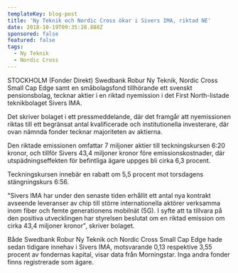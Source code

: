 ```yaml
---
templateKey: blog-post
title: 'Ny Teknik och Nordic Cross ökar i Sivers IMA, riktad NE'
date: 2018-10-19T09:35:28.888Z
sponsored: false
featured: false
tags:
  - Ny Teknik
  - Nordic Cross
---
```

STOCKHOLM (Fonder Direkt) Swedbank Robur Ny Teknik, Nordic Cross Small Cap Edge samt en småbolagsfond tillhörande ett svenskt pensionsbolag, tecknar aktier i en riktad nyemission i det First North-listade teknikbolaget Sivers IMA.



Det skriver bolaget i ett pressmeddelande, där det framgår att nyemissionen riktas till ett begränsat antal kvalificerade och institutionella investerare, där ovan nämnda fonder tecknar majoriteten av aktierna.



Den riktade emissionen omfattar 7 miljoner aktier till teckningskursen 6:20 kronor, och tillför Sivers 43,4 miljoner kronor före emissionskostnader, där utspädningseffekten för befintliga ägare uppges bli cirka 6,3 procent. 



Teckningskursen innebär en rabatt om 5,5 procent mot torsdagens stängningskurs 6:56.



"Sivers IMA har under den senaste tiden erhållit ett antal nya kontrakt avseende leveranser av chip till större internationella aktörer verksamma inom fiber och femte generationens mobilnät (5G). I syfte att ta tillvara på den positiva utvecklingen har styrelsen beslutat om en riktad emission om cirka 43,4 miljoner kronor", skriver bolaget.



 Både Swedbank Robur Ny Teknik och Nordic Cross Small Cap Edge hade sedan tidigare innehav i Sivers IMA, motsvarande 0,13 respektive 3,55 procent av fondernas kapital, visar data från Morningstar. Inga andra fonder finns registrerade som ägare.
